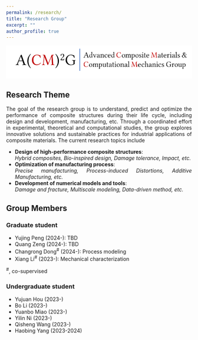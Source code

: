 ```yaml
---
permalink: /research/
title: "Research Group"
excerpt: ""
author_profile: true
---
```

<style> .aligncenter {text-align: center;} </style>
<style> body {text-align: justify} </style> <!-- Justify text. -->

<img src='/images/acm2g.png' width = "800"><br/>

## Research Theme
The goal of the research group is to understand, predict and optimize the performance of composite structures during their life cycle, including design and development, manufacturing, etc. Through a coordinated effort in experimental, theoretical and computational studies, the group explores innovative solutions and sustainable practices for industrial applications of composite materials. The current research topics include
- **Design of high-performance composite structures**: \
   *Hybrid composites, Bio-inspired design, Damage tolerance, Impact, etc.*
- **Optimization of manufacturing process**: \
  *Precise manufacturing, Process-induced Distortions, Additive Manufacturing, etc.*
- **Development of numerical models and tools**: \
  *Damage and fracture, Multiscale modeling, Data-driven method, etc.* 


## Group Members

### Graduate student
* Yujing Peng (2024-): TBD
* Quang Zeng (2024-): TBD
* Changrong Dong<sup>#</sup> (2024-): Process modeling
* Xiang Li<sup>#</sup> (2023-): Mechanical characterization

<sup>#</sup>, co-supervised

### Undergraduate student
* Yujuan Hou (2023-)
* Bo Li (2023-)
* Yuanbo Miao (2023-)
* Yilin Ni (2023-)
* Qisheng Wang (2023-)
* Haobing Yang (2023-2024)
